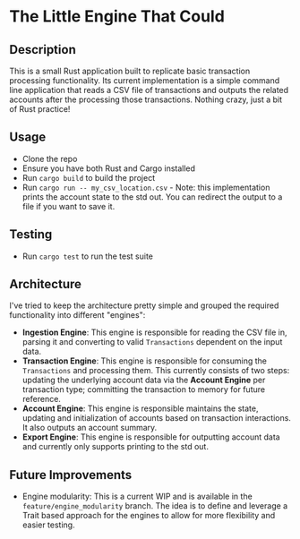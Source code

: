 # The Little Engine That Could

## Description

This is a small Rust application built to replicate basic transaction processing functionality. Its current
implementation is a simple command line application that reads a CSV file of transactions and outputs the related
accounts after the processing those transactions. Nothing crazy, just a bit of Rust practice!

## Usage

* Clone the repo
* Ensure you have both Rust and Cargo installed
* Run `cargo build` to build the project
* Run `cargo run -- my_csv_location.csv` - Note: this implementation prints the account state to the std out. You can
  redirect the output to a file if you want to save it.

## Testing

* Run `cargo test` to run the test suite

## Architecture

I've tried to keep the architecture pretty simple and grouped the required functionality into different "engines":

* **Ingestion Engine**: This engine is responsible for reading the CSV file in, parsing it and converting to
  valid `Transactions` dependent on the input data.
* **Transaction Engine**: This engine is responsible for consuming the `Transactions` and processing them. This
  currently consists of two steps: updating the underlying account data via the **Account Engine** per transaction type;
  committing the transaction to memory for future reference.
* **Account Engine**: This engine is responsible maintains the state, updating and initialization of accounts based on
  transaction interactions. It also outputs an account summary.
* **Export Engine**: This engine is responsible for outputting account data and currently only supports printing to the
  std out.

## Future Improvements

* Engine modularity: This is a current WIP and is available in the `feature/engine_modularity` branch. The idea is to
  define and leverage a Trait based approach for the engines to allow for more flexibility and easier testing.

